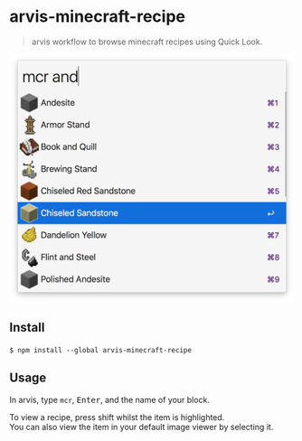 # arvis-minecraft-recipe

> arvis workflow to browse minecraft recipes using Quick Look.

<img src="screenshot.png" width="694">

## Install

``
$ npm install --global arvis-minecraft-recipe
``

## Usage

In arvis, type `mcr`, <kbd>Enter</kbd>, and the name of your block.

To view a recipe, press shift whilst the item is highlighted.  
You can also view the item in your default image viewer by selecting it.
